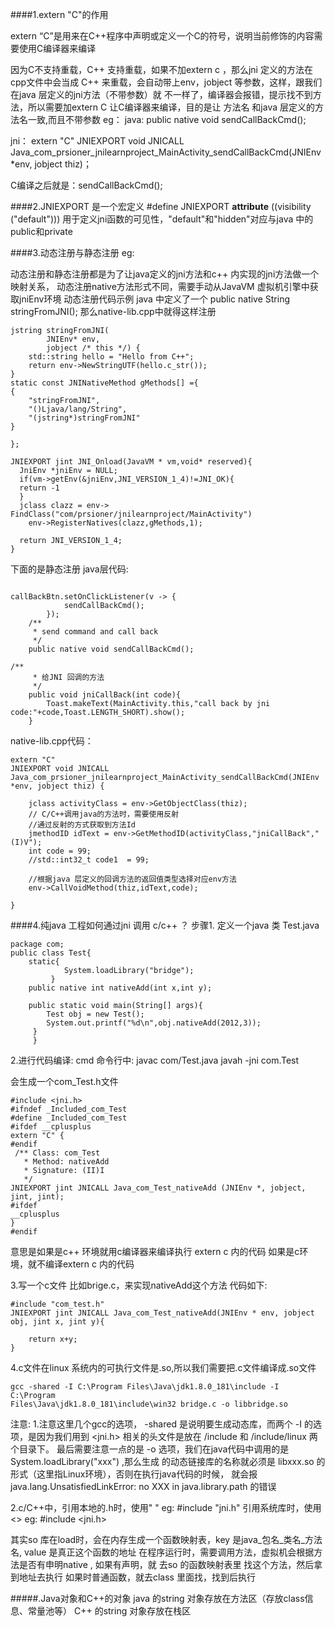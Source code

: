 ####1.extern "C"的作用

extern “C”是用来在C++程序中声明或定义一个C的符号，说明当前修饰的内容需要使用C编译器来编译

因为C不支持重载，C++ 支持重载，如果不加extern c ，那么jni 定义的方法在cpp文件中会当成
C++ 来重载，会自动带上env，jobject 等参数，这样，跟我们在java 层定义的jni方法（不带参数）就
不一样了，编译器会报错，提示找不到方法，所以需要加extern C 让C编译器来编译，目的是让 方法名
和java 层定义的方法名一致,而且不带参数
eg：
java:
public native void sendCallBackCmd();

jni：
extern "C"
JNIEXPORT void JNICALL
Java_com_prsioner_jnilearnproject_MainActivity_sendCallBackCmd(JNIEnv *env, jobject thiz)；

C编译之后就是：sendCallBackCmd(); 


####2.JNIEXPORT
是一个宏定义
#define JNIEXPORT  __attribute__ ((visibility ("default")))
用于定义jni函数的可见性，"default"和"hidden"对应与java 中的public和private


####3.动态注册与静态注册
eg:

动态注册和静态注册都是为了让java定义的jni方法和c++ 内实现的jni方法做一个映射关系，
动态注册native方法形式不同，需要手动从JavaVM 虚拟机引擎中获取jniEnv环境
动态注册代码示例 
java 中定义了一个
public native String stringFromJNI();
那么native-lib.cpp中就得这样注册
```
jstring stringFromJNI(
        JNIEnv* env,
        jobject /* this */) {
    std::string hello = "Hello from C++";
    return env->NewStringUTF(hello.c_str());
}
static const JNINativeMethod gMethods[] ={
{
    "stringFromJNI",
    "()Ljava/lang/String",
    "(jstring*)stringFromJNI"
}

};

JNIEXPORT jint JNI_Onload(JavaVM * vm,void* reserved){
  JniEnv *jniEnv = NULL;
  if(vm->getEnv(&jniEnv,JNI_VERSION_1_4)!=JNI_OK){
  return -1
  }
  jclass clazz = env-> FindClass("com/prsioner/jnilearnproject/MainActivity")
    env->RegisterNatives(clazz,gMethods,1);

  return JNI_VERSION_1_4;
}
```


下面的是静态注册
java层代码:
```

callBackBtn.setOnClickListener(v -> {
            sendCallBackCmd();
        });
    /**
     * send command and call back
     */
    public native void sendCallBackCmd();

/**
     * 给JNI 回调的方法
     */
    public void jniCallBack(int code){
        Toast.makeText(MainActivity.this,"call back by jni code:"+code,Toast.LENGTH_SHORT).show();
    }
```
native-lib.cpp代码：

```
extern "C"
JNIEXPORT void JNICALL
Java_com_prsioner_jnilearnproject_MainActivity_sendCallBackCmd(JNIEnv *env, jobject thiz) {

    jclass activityClass = env->GetObjectClass(thiz);
    // C/C++调用java的方法时，需要使用反射
    //通过反射的方式获取到方法Id
    jmethodID idText = env->GetMethodID(activityClass,"jniCallBack","(I)V");
    int code = 99;
    //std::int32_t code1  = 99;

    //根据java 层定义的回调方法的返回值类型选择对应env方法
    env->CallVoidMethod(thiz,idText,code);
    
}
```

####4.纯java 工程如何通过jni 调用 c/c++ ？
步骤1. 定义一个java 类  Test.java
```
package com; 
public class Test{ 
    static{ 
            System.loadLibrary("bridge");
         }
    public native int nativeAdd(int x,int y);
 
    public static void main(String[] args){
        Test obj = new Test(); 
        System.out.printf("%d\n",obj.nativeAdd(2012,3));
     }
     }
```
2.进行代码编译:
cmd 命令行中:
javac com/Test.java
javah -jni com.Test
 
会生成一个com_Test.h文件
```
#include <jni.h>
#ifndef _Included_com_Test 
#define _Included_com_Test 
#ifdef __cplusplus 
extern "C" { 
#endif
 /** Class: com_Test 
   * Method: nativeAdd 
   * Signature: (II)I 
   */ 
JNIEXPORT jint JNICALL Java_com_Test_nativeAdd (JNIEnv *, jobject, jint, jint); 
#ifdef 
__cplusplus 
}
#endif
```
意思是如果是c++ 环境就用c编译器来编译执行 extern c 内的代码
如果是c环境，就不编译extern c 内的代码

3.写一个c文件 比如brige.c，来实现nativeAdd这个方法
代码如下:
```
#include "com_test.h"
JNIEXPORT jint JNICALL Java_com_Test_nativeAdd(JNIEnv * env, jobject obj, jint x, jint y){
    
    return x+y;
}
```
4.c文件在linux 系统内的可执行文件是.so,所以我们需要把.c文件编译成.so文件
```
gcc -shared -I C:\Program Files\Java\jdk1.8.0_181\include -I C:\Program
Files\Java\jdk1.8.0_181\include\win32 bridge.c -o libbridge.so
```
注意:
1.注意这里几个gcc的选项， -shared 是说明要生成动态库，而两个 -I 的选项，是因为我们用到 <jni.h>
相关的头文件是放在 <jdk>/include 和 <jdk>/include/linux 两个目录下。
最后需要注意一点的是 -o 选项，我们在java代码中调用的是 System.loadLibrary("xxx") ,那么生成
的动态链接库的名称就必须是 libxxx.so 的形式（这里指Linux环境），否则在执行java代码的时候，
就会报 java.lang.UnsatisfiedLinkError: no XXX in java.library.path 的错误

2.c/C++中，引用本地的.h时，使用" "  eg: #include "jni.h"
        引用系统库时，使用 <>   eg: #include <jni.h>

其实so 库在load时，会在内存生成一个函数映射表，key 是java_包名_类名_方法名, value 是真正这个函数的地址
在程序运行时，需要调用方法，虚拟机会根据方法是否有申明native , 如果有声明，就 去so 的函数映射表里
找这个方法，然后拿到地址去执行
如果时普通函数，就去class 里面找，找到后执行

#####.Java对象和C++的对象
java 的string 对象存放在方法区（存放class信息、常量池等）
C++ 的string 对象存放在栈区
